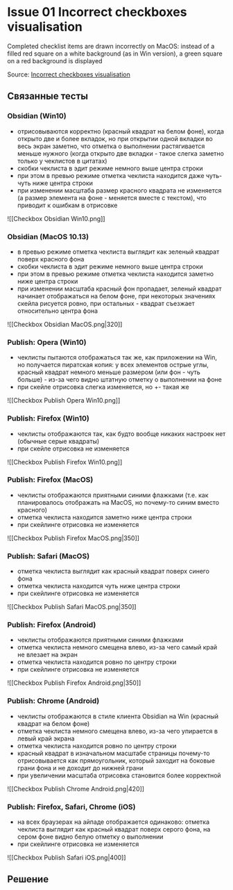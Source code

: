 # Issue 01 Incorrect checkboxes visualisation

Completed checklist items are drawn incorrectly on MacOS: instead of a filled red square on a white background (as in Win version), a green square on a red background is displayed

Source: [Incorrect checkboxes visualisation](https://github.com/ryjjin/Obsidian-Dark-Graphite-Pie-theme/issues/1)


## Связанные тесты

### Obsidian (Win10)

- отрисовываются корректно (красный квадрат на белом фоне), когда открыто две и более вкладок, но при открытии одной вкладки во весь экран заметно, что отметка о выполнении растягивается меньше нужного (когда открыто две вкладки - такое слегка заметно только у чеклистов в цитатах)
- скобки чеклиста в эдит режиме немного выше центра строки
- при этом в превью режиме отметка чеклиста находится даже чуть-чуть ниже центра строки
- при изменении масштаба размер красного квадрата не изменяется (а размер элемента на фоне - меняется вместе с текстом), что приводит к ошибкам в отрисовке

![[Checkbox Obsidian Win10.png]]

### Obsidian (MacOS 10.13)

- в превью режиме отметка чеклиста выглядит как зеленый квадрат поверх красного фона
- скобки чеклиста в эдит режиме немного выше центра строки
- при этом в превью режиме отметка чеклиста находится заметно ниже центра строки
- при изменении масштаба красный фон пропадает, зеленый квадрат начинает отображаться на белом фоне, при некоторых значениях скейла рисуется ровно, при остальных - квадрат съезжает относительно центра фона

![[Checkbox Obsidian MacOS.png|320]]

### Publish: Opera (Win10)

- чеклисты пытаются отображаться так же, как приложении на Win, но получается пиратская копия: у всех элементов острые углы, красный квадрат немного меньше размером (или фон - чуть больше) - из-за чего видно штатную отметку о выполнении на фоне
- при скейле отрисовка слегка изменяется, но +- такая же

![[Checkbox Publish Opera Win10.png]]

### Publish: Firefox (Win10)

- чеклисты отображаются так, как будто вообще никаких настроек нет (обычные серые квадраты)
- при скейле отрисовка не изменяется

![[Checkbox Publish Firefox Win10.png]]

### Publish: Firefox (MacOS)

- чеклисты отображаются приятными синими флажками (т.е. как планировалось отображать на MacOS, но почему-то синим вместо красного)
- отметка чеклиста находится заметно ниже центра строки
- при скейлинге отрисовка не изменяется

![[Checkbox Publish Firefox MacOS.png|350]]

### Publish: Safari (MacOS)

- отметка чеклиста выглядит как красный квадрат поверх синего фона
- отметка чеклиста находится чуть ниже центра строки
- при скейлинге отрисовка не изменяется

![[Checkbox Publish Safari MacOS.png|350]]

### Publish: Firefox (Android)

- чеклисты отображаются приятными синими флажками
- отметка чеклиста немного смещена влево, из-за чего самый край не влезает на экран
- отметка чеклиста находится ровно по центру строки
- при скейлинге отрисовка не изменяется

![[Checkbox Publish Firefox Android.png|350]]

### Publish: Chrome (Android)

- чеклисты отображаются в стиле клиента Obsidian на Win (красный квадрат на белом фоне)
- отметка чеклиста немного смещена влево, из-за чего упирается в левый край экрана
- отметка чеклиста находится ровно по центру строки
- красный квадрат в изначальном масштабе страницы почему-то отрисовывается как прямоугольник, который заходит на боковые грани фона и не доходит до нижней грани
- при увеличении масштаба отрисовка становится более корректной

![[Checkbox Publish Chrome Android.png|420]]

### Publish: Firefox, Safari, Chrome (iOS)

- на всех браузерах на айпаде отображается одинаково: отметка чеклиста выглядит как красный квадрат поверх серого фона, на сером фоне видно белую отметку о выполнении
- при скейлинге отрисовка не изменяется

![[Checkbox Publish Safari iOS.png|400]]

## Решение

